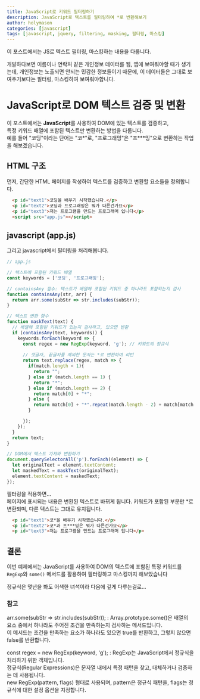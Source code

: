 ```yaml
---
title: JavaScript로 키워드 필터링하기
description: JavaScript로 텍스트를 필터링하여 *로 변환해보기 
author: holymason
categories: [javascript]
tags: [javascript, jquery, filtering, masking, 필터링, 마스킹]
---
```


이 포스트에서는 JS로 텍스트 필터링, 마스킹하는 내용을 다룹니다.

개발하다보면 이름이나 연락처 같은 개인정보 데이터를 웹, 앱에 보여줘야할 때가 생기는데,
개인정보는 노출되면 안되는 민감한 정보들이기 때문에, 이 데이터들은 그대로 보여주기보다는 필터링, 마스킹하여 보여줘야합니다.

# JavaScript로 DOM 텍스트 검증 및 변환

이 포스트에서는 **JavaScript**를 사용하여 DOM에 있는 텍스트를 검증하고,  
특정 키워드 배열에 포함된 텍스트만 변환하는 방법을 다룹니다.  
예를 들어 "코딩"이라는 단어는 "코*"로, "프로그래밍"은 "프***밍"으로 변환하는 작업을 해보겠습니다.

## HTML 구조

먼저, 간단한 HTML 페이지를 작성하여 텍스트를 검증하고 변환할 요소들을 정의합니다.

```html
  <p id="text1">코딩을 배우기 시작했습니다.</p>
  <p id="text2">코딩과 프로그래밍은 뭐가 다른건가요</p>
  <p id="text3">저는 프로그램을 만드는 프로그래머 입니다</p>
  <script src="app.js"></script>
```

## javascript (app.js)

그리고 javascript에서 필터링을 처리해봅니다.

```javascript
// app.js

// 텍스트에 포함된 키워드 배열
const keywords = ['코딩', '프로그래밍'];

// containsAny 함수: 텍스트가 배열에 포함된 키워드 중 하나라도 포함되는지 검사
function containsAny(str, arr) {
  return arr.some(subStr => str.includes(subStr));
}

// 텍스트 변환 함수
function maskText(text) {
  // 배열에 포함된 키워드가 있는지 검사하고, 있으면 변환
  if (containsAny(text, keywords)) {
    keywords.forEach(keyword => {
      const regex = new RegExp(keyword, 'g'); // 키워드의 정규식
      
      // 첫글자, 끝글자를 제외한 문자는 *로 변환하여 리턴
      return text.replace(regex, match => {
        if(match.length < 1){
          return "";
        } else if (match.length == 1) {
          return "*";
        } else if (match.length == 2) {
          return match[0] + "*";
        } else {
          return match[0] + "*".repeat(match.length - 2) + match[match.length - 1];
        }

      });
    });
  }
  return text;
}

// DOM에서 텍스트 가져와 변환하기
document.querySelectorAll('p').forEach((element) => {
  let originalText = element.textContent;
  let maskedText = maskText(originalText);
  element.textContent = maskedText;
});


```
필터링을 적용하면...  
페이지에 표시되는 내용은 변환된 텍스트로 바뀌게 됩니다. 키워드가 포함된 부분만 *로 변환되며, 다른 텍스트는 그대로 유지됩니다.

```html
  <p id="text1">코*을 배우기 시작했습니다.</p>
  <p id="text2">코*과 프***밍은 뭐가 다른건가요</p>
  <p id="text3">저는 프로그램을 만드는 프로그래머 입니다</p>
```

## 결론
이번 예제에서는 JavaScript를 사용하여 DOM의 텍스트에 포함된 특정 키워드를  
`RegExp`와 `some()` 메서드를 활용하여 필터링하고 마스킹까지 해보았습니다

정규식은 몇년을 봐도 어색한 녀석이라 다음에 깊게 다루는걸로...


### 참고
arr.some(subStr => str.includes(subStr));
: Array.prototype.some()은 배열의 요소 중에서 하나라도 주어진 조건을 만족하는지 검사하는 메서드입니다.  
이 메서드는 조건을 만족하는 요소가 하나라도 있으면 true를 반환하고, 그렇지 않으면 false를 반환합니다.

const regex = new RegExp(keyword, 'g');
: RegExp는 JavaScript에서 정규식을 처리하기 위한 객체입니다.  
정규식(Regular Expressions)은 문자열 내에서 특정 패턴을 찾고, 대체하거나 검증하는 데 사용됩니다.  
new RegExp(pattern, flags) 형태로 사용되며, pattern은 정규식 패턴을, flags는 정규식에 대한 설정 옵션을 지정합니다.


